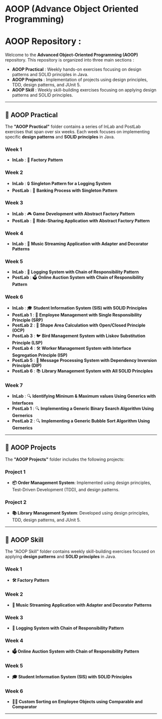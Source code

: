 # AOOP (Advance Object Oriented Programming) 
 
# AOOP Repository :
 
Welcome to the **Advanced Object-Oriented Programming (AOOP)** repository. This repository is organized into three main sections : 

- **AOOP Practical** : Weekly hands-on exercises focusing on design patterns and SOLID principles in Java.
- **AOOP Projects** : Implementation of projects using design principles, TDD, design patterns, and JUnit 5.
- **AOOP Skill** : Weekly skill-building exercises focusing on applying design patterns and SOLID principles.

---
 
## 📁 AOOP Practical

The **"AOOP Practical"** folder contains a series of InLab and PostLab exercises that span over six weeks. Each week focuses on implementing specific **design patterns** and **SOLID principles** in Java.

### Week 1
- **InLab** : 🚀 **Factory Pattern**

### Week 2
- **InLab** : 🔒 **Singleton Pattern for a Logging System**
- **PostLab** : 🏦 **Banking Process with Singleton Pattern**

### Week 3
- **InLab** : 🎮 **Game Development with Abstract Factory Pattern**
- **PostLab** : 🚕 **Ride-Sharing Application with Abstract Factory Pattern**

### Week 4
- **InLab** : 🎵 **Music Streaming Application with Adapter and Decorator Patterns**

### Week 5
- **InLab** : 📜 **Logging System with Chain of Responsibility Pattern**
- **PostLab** : 🗳️ **Online Auction System with Chain of Responsibility Pattern**

### Week 6
- **InLab** : 🎓 **Student Information System (SIS) with SOLID Principles**
- **PostLab 1** : 👥 **Employee Management with Single Responsibility Principle (SRP)**
- **PostLab 2** : 📐 **Shape Area Calculation with Open/Closed Principle (OCP)**
- **PostLab 3** : 🐦 **Bird Management System with Liskov Substitution Principle (LSP)**
- **PostLab 4** : 🛠 **Worker Management System with Interface Segregation Principle (ISP)**
- **PostLab 5** : 💬 **Message Processing System with Dependency Inversion Principle (DIP)**
- **PostLab 6** : 📚 **Library Management System with All SOLID Principles**
  
### Week 7
-  **InLab** : 🔍 **Identifying Mininum & Maximum values Using Generics with Interfaces**
-  **PostLab 1** : 🔍 **Implementing a Generic Binary Search Algorithm Using Gernerics**
-  **PostLab 2** : 🔍 **Implementing a Generic Bubble Sort Algorithm Using Gernerics**

---

## 📁 AOOP Projects

The **"AOOP Projects"** folder includes the following projects: 

### Project 1
- **📦 Order Management System**: Implemented using design principles, Test-Driven Development (TDD), and design patterns.

### Project 2
- **📚 Library Management System**: Developed using design principles, TDD, design patterns, and JUnit 5.

---

## 📁 AOOP Skill

The "AOOP Skill" folder contains weekly skill-building exercises focused on applying **design patterns** and **SOLID principles** in Java.
 
### Week 1
- **🛠 Factory Pattern**

### Week 2
- **🎵 Music Streaming Application with Adapter and Decorator Patterns**

### Week 3
- **📜 Logging System with Chain of Responsibility Pattern**

### Week 4
- **🗳️ Online Auction System with Chain of Responsibility Pattern**

### Week 5
- **🎓 Student Information System (SIS) with SOLID Principles**
  
### Week 6
- **🧑‍💻 Custom Sorting on Employee Objects using Comparable and Comparator**
---

